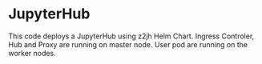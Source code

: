 # JupyterHub

This code deploys a JupyterHub using z2jh Helm Chart. Ingress Controler, Hub and Proxy are running on master node. User pod are running on the worker nodes.
